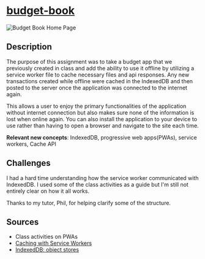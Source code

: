 # [budget-book](https://budgetbookhw.herokuapp.com/)

![Budget Book Home Page]()

## Description
The purpose of this assignment was to take a budget app that we previously created in class and add the ability to use it offline by utilizing a service worker file to cache necessary files and api responses. Any new transactions created while offline were cached in the IndexedDB and then posted to the server once the application was connected to the internet again.

This allows a user to enjoy the primary functionalities of the application without internet connection but also makes sure none of the information is lost when online again. You can also install the application to your device to use rather than having to open a browser and navigate to the site each time.

**Relevant new concepts**: IndexedDB, progressive web apps(PWAs), service workers, Cache API

## Challenges
I had a hard time understanding how the service worker communicated with IndexedDB. I used some of the class activities as a guide but I'm still not entirely clear on how it all works.

Thanks to my tutor, Phil, for helping clarify some of the structure.

## Sources
- Class activities on PWAs
- [Caching with Service Workers](https://developers.google.com/web/ilt/pwa/caching-files-with-service-worker)
- [IndexedDB: object stores](https://developers.google.com/web/ilt/pwa/working-with-indexeddb)